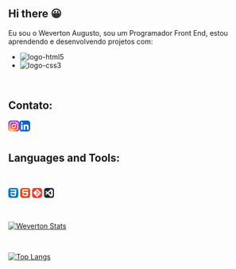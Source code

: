 ## Hi there :grinning:
Eu sou o Weverton Augusto, sou um Programador Front End, estou aprendendo e desenvolvendo projetos com:
<br/>
- <img src="https://img.shields.io/badge/HTML5-E34F26?style=for-the-badge&logo=html5&logoColor=white" alt="logo-html5" width="100px"/>
- <img src="https://img.shields.io/badge/CSS3-1572B6?style=for-the-badge&logo=css3&logoColor=white" alt="logo-css3" width="100px"/>
<br/>

## Contato:
<p>
    <a href="https://www.instagram.com/weverton_aug/">
   <img align="left" alt="image-logo-instagram" width="22px" src="https://raw.githubusercontent.com/tandpfun/skill-icons/65dea6c4eaca7da319e552c09f4cf5a9a8dab2c8/icons/Instagram.svg"/>
  </a>
   <a href="https://www.linkedin.com/in/weverton-augusto-silva-7bb2b315b/">
    <img align="left" alt="image-logo-linkedin" width="22px" src="https://raw.githubusercontent.com/tandpfun/skill-icons/65dea6c4eaca7da319e552c09f4cf5a9a8dab2c8/icons/LinkedIn.svg"/>
  </a>
</p>
<br/>
<br/>

 ## Languages and Tools:
 <br/>

  <code align="left"><img height="20" src="https://raw.githubusercontent.com/tandpfun/skill-icons/65dea6c4eaca7da319e552c09f4cf5a9a8dab2c8/icons/CSS.svg"/></code>
  <code align="left"><img height="20" src="https://raw.githubusercontent.com/tandpfun/skill-icons/65dea6c4eaca7da319e552c09f4cf5a9a8dab2c8/icons/HTML.svg"/></code>
  <code align="left"><img height="20" src="https://raw.githubusercontent.com/tandpfun/skill-icons/65dea6c4eaca7da319e552c09f4cf5a9a8dab2c8/icons/Git.svg"/></code>
  <code align="left"><img height="20" src="https://raw.githubusercontent.com/tandpfun/skill-icons/65dea6c4eaca7da319e552c09f4cf5a9a8dab2c8/icons/VSCode-Dark.svg"/></code>
<!--<code align="left"><img height="20" src="https://raw.githubusercontent.com/tandpfun/skill-icons/65dea6c4eaca7da319e552c09f4cf5a9a8dab2c8/icons/JavaScript.svg"/></code>-->
<!--<code align="left"><img height="20" src="https://raw.githubusercontent.com/tandpfun/skill-icons/65dea6c4eaca7da319e552c09f4cf5a9a8dab2c8/icons/React-Dark.svg"/></code>-->
<!--<code align="left"><img height="20" src="https://raw.githubusercontent.com/tandpfun/skill-icons/65dea6c4eaca7da319e552c09f4cf5a9a8dab2c8/icons/NodeJS-Dark.svg"/></code>-->
<!--<code align="left"><img height="20" src="https://raw.githubusercontent.com/tandpfun/skill-icons/65dea6c4eaca7da319e552c09f4cf5a9a8dab2c8/icons/Vite-Dark.svg"/></code>-->
<br/>

[![Weverton Stats](https://github-readme-stats.vercel.app/api?username=Weverton11)](https://github.com/anuraghazra/github-readme-stats)

<br/>

[![Top Langs](https://github-readme-stats.vercel.app/api/top-langs/?username=Weverton11)](https://github.com/anuraghazra/github-readme-stats)
















